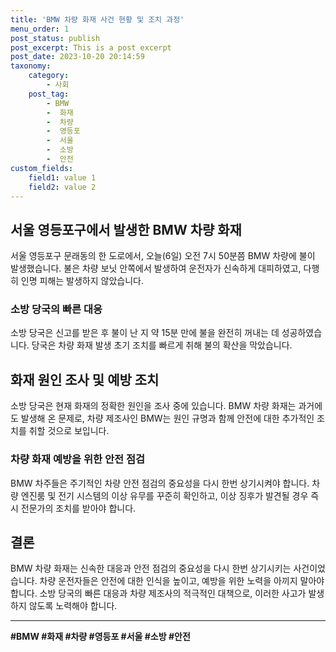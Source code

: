 ```yaml
---
title: 'BMW 차량 화재 사건 현황 및 조치 과정'
menu_order: 1
post_status: publish
post_excerpt: This is a post excerpt
post_date: 2023-10-20 20:14:59
taxonomy:
    category:
        - 사회
    post_tag:
        - BMW
        -  화재
        -  차량
        -  영등포
        -  서울
        -  소방
        -  안전
custom_fields:
    field1: value 1
    field2: value 2
---
```



## 서울 영등포구에서 발생한 BMW 차량 화재
서울 영등포구 문래동의 한 도로에서, 오늘(6일) 오전 7시 50분쯤 BMW 차량에 불이 발생했습니다. 불은 차량 보닛 안쪽에서 발생하여 운전자가 신속하게 대피하였고, 다행히 인명 피해는 발생하지 않았습니다.

### 소방 당국의 빠른 대응
소방 당국은 신고를 받은 후 불이 난 지 약 15분 만에 불을 완전히 꺼내는 데 성공하였습니다. 당국은 차량 화재 발생 초기 조치를 빠르게 취해 불의 확산을 막았습니다.

## 화재 원인 조사 및 예방 조치
소방 당국은 현재 화재의 정확한 원인을 조사 중에 있습니다. BMW 차량 화재는 과거에도 발생해 온 문제로, 차량 제조사인 BMW는 원인 규명과 함께 안전에 대한 추가적인 조치를 취할 것으로 보입니다.

### 차량 화재 예방을 위한 안전 점검
BMW 차주들은 주기적인 차량 안전 점검의 중요성을 다시 한번 상기시켜야 합니다. 차량 엔진룸 및 전기 시스템의 이상 유무를 꾸준히 확인하고, 이상 징후가 발견될 경우 즉시 전문가의 조치를 받아야 합니다.

## 결론
BMW 차량 화재는 신속한 대응과 안전 점검의 중요성을 다시 한번 상기시키는 사건이었습니다. 차량 운전자들은 안전에 대한 인식을 높이고, 예방을 위한 노력을 아끼지 말아야 합니다. 소방 당국의 빠른 대응과 차량 제조사의 적극적인 대책으로, 이러한 사고가 발생하지 않도록 노력해야 합니다. 

--- 

**#BMW #화재 #차량 #영등포 #서울 #소방 #안전**
